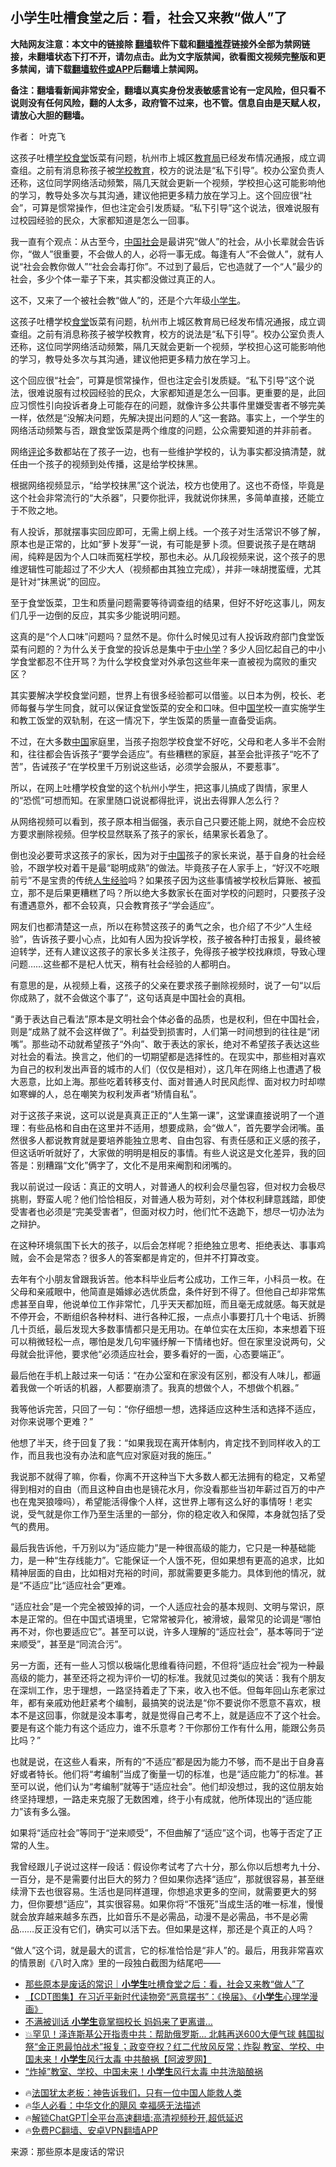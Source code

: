  <!-- 面包屑导航 --> <h2>小学生吐槽食堂之后：看，社会又来教“做人”了</h2> <p class="notice"><b>大陆网友注意：本文中的链接除 <a href="https://github.com/bannedbook/fanqiang" >翻墙</a>软件下载和<a href="https://github.com/killgcd/justmysocks/blob/master/README.md">翻墙推荐</a>链接外全部为禁网链接，未翻墙状态下打不开，请勿点击。此为文字版禁闻，欲看图文视频完整版和更多禁闻，请下载<a href="https://github.com/bannedbook/fanqiang">翻墙软件或APP</a>后翻墙上禁闻网。</p><p>备注：翻墙看新闻非常安全，翻墙以真实身份发表敏感言论有一定风险，但只看不说则没有任何风险，翻的人太多，政府管不过来，也不管。信息自由是天赋人权，请放心大胆的翻墙。</b></p>  <div class="entry"> <p>作者：  叶克飞</p> <p id="summary">这孩子吐槽<a href="https://www.bannedbook.org/bnews/tag/%E5%AD%A6%E6%A0%A1%E9%A3%9F%E5%A0%82/" class="st_tag internal_tag" rel="tag" title="标签 学校食堂 下的日志">学校食堂</a>饭菜有问题，杭州市上城区<a href="https://www.bannedbook.org/bnews/tag/%E6%95%99%E8%82%B2%E5%B1%80/" class="st_tag internal_tag" rel="tag" title="标签 教育局 下的日志">教育局</a>已经发布情况通报，成立调查组。之前有消息称孩子被<a href="https://www.bannedbook.org/bnews/tag/%E5%AD%A6%E6%A0%A1%E6%95%99%E8%82%B2/" class="st_tag internal_tag" rel="tag" title="标签 学校教育 下的日志">学校教育</a>，校方的说法是“私下引导”。校办公室负责人还称，这位同学网络活动频繁，隔几天就会更新一个视频，学校担心这可能影响他的学习，教导处多次与其沟通，建议他把更多精力放在学习上。这个回应很“社会”，可算是惯常操作，但也注定会引发质疑。“私下引导”这个说法，很难说服有过校园经验的民众，大家都知道是怎么一回事。</p> <p id="conimg">我一直有个观点：从古至今，<a href="https://www.bannedbook.org/bnews/tag/%e4%b8%ad%e5%9b%bd%e7%a4%be%e4%bc%9a/" class="st_tag internal_tag" rel="tag" title="标签 中国社会 下的日志">中国社会</a>是最讲究“做人”的社会，从小长辈就会告诉你，“做人”很重要，不会做人的人，必将一事无成。每逢有人“不会做人”，就有人说“社会会教你做人”“社会会毒打你”。不过到了最后，它也造就了一个“人”最少的社会，多少个体一辈子下来，其实都没做过真正的人。</p> <p>这不，又来了一个被社会教“做人”的，还是个六年级<a href="https://www.bannedbook.org/bnews/tag/%E5%B0%8F%E5%AD%A6%E7%94%9F/" class="st_tag internal_tag" rel="tag" title="标签 小学生 下的日志">小学生</a>。</p> <p>这孩子吐槽学校<a href="https://www.bannedbook.org/bnews/tag/%e9%a3%9f%e5%a0%82/" class="st_tag internal_tag" rel="tag" title="标签 食堂 下的日志">食堂</a>饭菜有问题，杭州市上城区教育局已经发布情况通报，成立调查组。之前有消息称孩子被学校教育，校方的说法是“私下引导”。校办公室负责人还称，这位同学网络活动频繁，隔几天就会更新一个视频，学校担心这可能影响他的学习，教导处多次与其沟通，建议他把更多精力放在学习上。</p> <p>这个回应很“社会”，可算是惯常操作，但也注定会引发质疑。“私下引导”这个说法，很难说服有过校园经验的民众，大家都知道是怎么一回事。更重要的是，此回应习惯性引向投诉者身上可能存在的问题，就像许多公共事件里嫌受害者不够完美一样，依然是“没解决问题，先解决提出问题的人”这一套路。事实上，一个学生的网络活动频繁与否，跟食堂饭菜是两个维度的问题，公众需要知道的并非前者。</p> <p>网络<span class='wp_keywordlink_affiliate'><a href="https://www.bannedbook.org/bnews/comments/" title="新闻评论" target="_blank">评论</a></span>多数都站在了孩子一边，也有一些维护学校的，认为事实都没搞清楚，就任由一个孩子的视频到处传播，这是给学校抹黑。</p> <p>根据网络视频显示，“给学校抹黑”这个说法，校方也使用了。这也不奇怪，毕竟是这个社会非常流行的“大杀器”，只要你批评，我就说你抹黑，多简单直接，还能立于不败之地。</p> <p>有人投诉，那就摆事实回应即可，无需上纲上线。一个孩子对生活常识不够了解，原本也是正常的，比如“萝卜发芽”一说，有可能是萝卜须。但要说孩子是在瞎胡闹，纯粹是因为个人口味而冤枉学校，那也未必。从几段视频来说，这个孩子的思维逻辑性可能超过了不少大人（视频都由其独立完成），并非一味胡搅蛮缠，尤其是针对“抹黑说”的回应。</p>  <p>至于食堂饭菜，卫生和质量问题需要等待调查组的结果，但好不好吃这事儿，网友们几乎一边倒的反应，其实多少能说明问题。</p> <p>这真的是“个人口味”问题吗？显然不是。你什么时候见过有人投诉政府部门食堂饭菜有问题的？为什么关于食堂的投诉总是集中于<a href="https://www.bannedbook.org/bnews/tag/%E4%B8%AD%E5%B0%8F%E5%AD%A6/" class="st_tag internal_tag" rel="tag" title="标签 中小学 下的日志">中小学</a>？多少人回忆起自己的中小学食堂都忍不住开骂？为什么学校食堂对外承包这些年来一直被视为腐败的重灾区？</p> <p>其实要解决学校食堂问题，世界上有很多经验都可以借鉴。以日本为例，校长、老师每餐与学生同食，就可以保证食堂饭菜的安全和口味。但中<span class='wp_keywordlink'><a href="https://www.bannedbook.org/forum24/" title="国学传统文化禁书" target="_blank">国学</a></span>校一直实施学生和教工饭堂的双轨制，在这一情况下，学生饭菜的质量一直备受诟病。</p> <p>不过，在大多数<span class='wp_keywordlink_affiliate'><a href="https://www.bannedbook.org/" title="中国" target="_blank">中国</a></span>家庭里，当孩子抱怨学校食堂不好吃，父母和老人多半不会附和，往往都会告诉孩子“要学会适应”。有些糟糕的家庭，甚至会批评孩子“吃不了苦”，告诫孩子“在学校里千万别说这些话，必须学会服从，不要惹事”。</p> <p>所以，在网上吐槽学校食堂的这个杭州小学生，把这事儿搞成了舆情，家里人的“恐慌”可想而知。在家里随口说说都得批评，说出去得罪人怎么行？</p> <p>从网络视频可以看到，孩子原本相当倔强，表示自己只要还能上网，就绝不会应校方要求删除视频。但学校显然联系了孩子的家长，结果家长着急了。</p> <p>倒也没必要苛求这孩子的家长，因为对于<a href="https://www.bannedbook.org/bnews/tag/%E4%B8%AD%E5%9B%BD/" class="st_tag internal_tag" rel="tag" title="标签 中国 下的日志">中国</a>孩子的家长来说，基于自身的社会经验，不跟学校对着干是最“聪明成熟”的做法。毕竟孩子在人家手上，“好汉不吃眼前亏”不是宝贵的传统<a href="https://www.bannedbook.org/bnews/tag/%E4%BA%BA%E7%94%9F%E7%BB%8F%E9%AA%8C/" class="st_tag internal_tag" rel="tag" title="标签 人生经验 下的日志">人生经验</a>吗？如果孩子因为这些事情被学校秋后算账、被孤立，那不是后果更糟糕了吗？所以绝大多数家长在面对学校的问题时，只要孩子没有遭遇意外，都不会较真，只会教育孩子“学会适应”。</p> <p>网友们也都清楚这一点，所以在称赞这孩子的勇气之余，也介绍了不少“人生经验”，告诉孩子要小心点，比如有人因为投诉学校，孩子被各种打击报复，最终被迫转学，还有人建议这孩子的家长多关注孩子，免得孩子被学校找麻烦，导致心理问题……这些都不是杞人忧天，稍有社会经验的人都明白。</p> <p>有意思的是，从视频上看，这孩子的父亲在要求孩子删除视频时，说了一句“以后你成熟了，就不会做这个事了”，这句话真是中国社会的真相。</p>  <p>“勇于表达自己看法”原本是文明社会个体必备的品质，也是权利，但在中国社会，则是“成熟了就不会这样做了”。利益受到损害时，人们第一时间想到的往往是“闭嘴”。那些动不动就希望孩子“外向”、敢于表达的家长，绝对不希望孩子表达这些对社会的看法。换言之，他们的一切期望都是选择性的。在现实中，那些相对喜欢为自己的权利发出声音的城市的人们（仅仅是相对），这几年在网络上也遭遇了极大恶意，比如上海。那些吃着转移支付、面对普通人时民风彪悍、面对权力时却噤如寒蝉的人，总在嘲笑为权利发声者“矫情自私”。</p> <p>对于这孩子来说，这可以说是真真正正的“人生第一课”，这堂课直接说明了一个道理：有些品格和自由在这里并不适用，想要成熟，会“做人”，首先要学会闭嘴。虽然很多人都说教育就是要培养能独立思考、自由包容、有责任感和正义感的孩子，但这话听听就好了，大家做的明明是相反的事情。有些人说这是文化差异，我的回答是：别糟蹋“文化”俩字了，文化不是用来阉割和闭嘴的。</p> <p>我以前说过一段话：真正的文明人，对普通人的权利会尽量包容，但对权力会极尽挑剔，野蛮人呢？他们恰恰相反，对普通人极为苛刻，对个体权利肆意践踏，即使受害者也必须是“完美受害者”，但面对权力时，他们忙不迭跪下，想尽一切办法为之辩护。</p> <p>在这种环境氛围下长大的孩子，以后会怎样呢？拒绝独立思考、拒绝表达、事事鸡贼，会不会是常态？很多人的答案都是肯定的，但并不打算改变。</p> <p>去年有个小朋友曾跟我诉苦。他本科毕业后考公成功，工作三年，小科员一枚。在父母和亲戚眼中，他简直是婚嫁必选优质盘，条件好到不得了。但他自己却非常焦虑甚至自卑，他说单位工作非常忙，几乎天天都加班，而且毫无成就感。每天就是不停开会，不断组织各种材料、进行各种汇报，一点点小事要打几十个电话、折腾几十页纸，最后发现大多数事情都只是无用功。在单位实在太压抑，本来想着下班可以稍微轻松一点，哪怕是发几句牢骚纾解一下情绪也好。但在家里没说两句，父母就会批评他，要求他“必须适应社会，要多看好的一面，心态要端正”。</p> <p>最后他在手机上敲过来一句话：“在办公室和在家没有区别，都没有人味儿，都逼着我做一个听话的机器，人都要崩溃了。我真的想做个人，不想做个机器。”</p> <p>我等他诉完苦，只回了一句：“你仔细想一想，选择适应这种生活和选择不适应，对你来说哪个更难？”</p> <p>他想了半天，终于回复了我：“如果我现在离开体制内，肯定找不到同样收入的工作，而且我也没有办法和底气应对家庭对我的施压。”</p> <p>我说那不就得了嘛，你看，你离不开这种当下大多数人都无法拥有的稳定，又希望得到相对的自由（而且这种自由也是镜花水月，你没看那些当初年薪过百万的中产也在鬼哭狼嚎吗），希望能活得像个人样，这世界上哪有这么好的事情呀！老实说，受气就是你工作乃至生活里的一部分，你的稳定收入和保障，本身就包括了受气的费用。</p>  <p>最后我告诉他，千万别以为“适应能力”是一种很高级的能力，它只是一种基础能力，是一种“生存线能力”。它能保证一个人饿不死，但如果想有更高的追求，比如精神层面的自由，比如相对充裕的时间，那就需要更多能力。具体到他的情况，就是“不适应”比“适应社会”更难。</p> <p>“适应社会”是一个完全被毁掉的词，一个人适应社会的基本规则、文明与常识，原本是正常的。但在中国式语境里，它常常被异化，被滑坡，最常见的论调是“哪怕再不对，你也要适应它”。甚至可以说，许多人理解的“适应社会”，基本等同于“逆来顺受”，甚至是“同流合污”。</p> <p>另一方面，还有一些人习惯以极端化思维看待问题，不但将“适应社会”视为一种最高级的能力，甚至还将之视为评价一切的标准。我就见过类似的笑话：我有个朋友在深圳工作，忠于理想，一路坚持着走了下来，收入也不低。但每年回山东老家过年，都有亲戚劝他赶紧考个编制，最搞笑的说法是“你不要说你不愿意不喜欢，根本不是这回事，你就是没本事考，就是觉得自己考不上，就是适应不了这个社会。要是有这个能力有这个适应力，谁不乐意考？干你那份工作有什么用，能跟公务员比吗？”</p> <p>也就是说，在这些人看来，所有的“不适应”都是因为能力不够，而不是出于自身喜好或者特长。他们将“考编制”当成了衡量一切的标准，也是“适应能力”的标准。甚至可以说，他们认为“考编制”就等于“适应社会”。他们却没想过，我的这位朋友始终坚持理想，一路走来克服了无数困难，终于小有成就，他所体现出的“适应能力”该有多么强。</p> <p>如果将“适应社会”等同于“逆来顺受”，不但曲解了“适应”这个词，也等于否定了正常的人生。</p> <p>我曾经跟儿子说过这样一段话：假设你考试考了六十分，那么你以后想考九十分、一百分，是不是需要付出巨大的努力？但如果你选择“适应”，那就很容易，甚至继续滑下去也很容易。生活也是同样道理，你想追求更多的空间，就需要更大的努力，但你要想“适应”，其实很容易。如果你将“不饿死”当成生活的唯一标准，慢慢就会放弃越来越多东西，比如音乐不是必需品，动漫不是必需品，书不是必需品……反正没有它们，确实可以活下去。但如果是这样，那还是个真正的人吗？</p> <p>“做人”这个词，就是最大的谎言，它的标准恰恰是“非人”的。最后，用我非常喜欢的情景剧《八时入席》里的一段独白截图为结尾吧——</p> <p></p> <!--<div id="taboola-mid-1"></div>--><ul class='op-related-articles' title='相关阅读'> <li><a href='https://www.bannedbook.org/bnews/baitai/20240617/2051056.html' target='_blank'>那些原本是废话的常识｜<b>小学生</b>吐槽食堂之后：看，社会又来教“做人”了</a></li> <li><a href='https://www.bannedbook.org/bnews/baitai/20240617/2050989.html' target='_blank'>【CDT图集】在习近平新时代读物旁“恶意摆书”：《换届》、《<b>小学生</b>心理学漫画》</a></li> <li><a href='https://www.bannedbook.org/bnews/worldnews/20240606/2046343.html' target='_blank'>不满被训话 <b>小学生</b>竟掌掴校长 妈妈来了更离谱…</a></li> <li><a href='https://www.bannedbook.org/bnews/bannedvideo/20240603/2044867.html' target='_blank'>💥罕见！泽连斯基公开指责中共：帮助俄罗斯... 北韩再送600大便气球 韩国拟祭“金正恩最怕战术”报复；政变夺权？红二代放风反常；炸裂 教室、学校、中国未来！<b>小学生</b>风行太毒 中共酿祸【阿波罗网】</a></li> <li><a href='https://www.bannedbook.org/bnews/topimagenews/20240602/2044578.html' target='_blank'>“炸掉”教室、学校、中国未来！<b>小学生</b>风行太毒 中共洗脑酿祸</a></li> </ul> <ul class="texttj"> <li>🔥<a href="https://www.bannedbook.org/bnews/ssgc/20230219/1850782.html" target="_blank">法国犹太老板：神告诉我们，只有一位中国人能救人类</a></li> <li>🔥<a href="https://www.bannedbook.org/bnews/comments/20220220/1694796.html" target="_blank">华人必看：中华文化的飓风 幸福感无法描述</a></li> <li>🔥<a href="https://github.com/bannedbook/fanqiang/wiki/V2ray%E6%9C%BA%E5%9C%BA" target="_blank">解锁ChatGPT|全平台高速翻墙:高清视频秒开,超低延迟</a></li> <li>🔥<a href="https://github.com/bannedbook/fanqiang/wiki/%E7%A6%81%E9%97%BB%E7%BD%91%E5%AE%89%E5%8D%93%E7%BF%BB%E5%A2%99%E6%96%B0%E9%97%BBAPP" target="_blank">免费PC翻墙、安卓VPN翻墙APP</a></li> </ul><p class="src-info">来源：那些原本是废话的常识 </p> <a name='sharetosocial'></a> <div style="margin-bottom:5px;padding-bottom:5px;clear:both"> <div id="archive-pix-1" class="banner-ads"> <!-- AuctionX Display platform tag START --> <div id="27602x728x90x621x_ADSLOT1" clicktrack="%%CLICK_URL_ESC%%"></div>  <!-- AuctionX Display platform tag END --> </div> <div id="archive-pix-2" class="banner-ads"> <!-- AuctionX Display platform tag START --> <div id="27556x300x250x621x_ADSLOT1" clicktrack="%%CLICK_URL_ESC%%" style="margin:0 auto;text-align:center"></div>  <!-- AuctionX Display platform tag END --> </div> </div>  <div id="archive-pix-1" class="banner-ads"> <!-- AuctionX Display platform tag START --> <div id="27603x728x90x621x_ADSLOT1" clicktrack="%%CLICK_URL_ESC%%"></div>  <!-- AuctionX Display platform tag END --> </div> </div><!--END ENTRY--> 